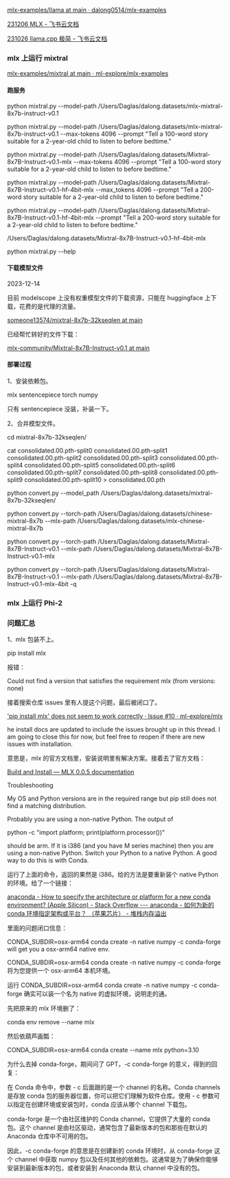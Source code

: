 [mlx-examples/llama at main · dalong0514/mlx-examples](https://github.com/dalong0514/mlx-examples/tree/main/llama)

[‍⁢​⁢‍⁡⁢231206 MLX - 飞书云文档](https://xnboqt31tz.feishu.cn/wiki/D5RMwkGZpiQLjrkSC1icF47Enfb)

[‌⁣⁢​​​​‌‬‬⁤‌⁣⁡‬​​‌231026 llama.cpp 极简 - 飞书云文档](https://xnboqt31tz.feishu.cn/wiki/NOxqwfLrMispPokB6HccY2xznOc)

### mlx 上运行 mixtral

[mlx-examples/mixtral at main · ml-explore/mlx-examples](https://github.com/ml-explore/mlx-examples/tree/main/mixtral)


#### 跑服务

python mixtral.py --model-path /Users/Daglas/dalong.datasets/mlx-mixtral-8x7b-instruct-v0.1

python mixtral.py --model-path /Users/Daglas/dalong.datasets/mlx-mixtral-8x7b-instruct-v0.1 --max-tokens 4096 --prompt "Tell a 100-word story suitable for a 2-year-old child to listen to before bedtime."

python mixtral.py --model-path /Users/Daglas/dalong.datasets/Mixtral-8x7B-Instruct-v0.1-mlx --max-tokens 4096 --prompt "Tell a 100-word story suitable for a 2-year-old child to listen to before bedtime."




python mixtral.py --model-path /Users/Daglas/dalong.datasets/Mixtral-8x7B-Instruct-v0.1-hf-4bit-mlx --max_tokens 4096 --prompt "Tell a 200-word story suitable for a 2-year-old child to listen to before bedtime."




python mixtral.py --model-path /Users/Daglas/dalong.datasets/Mixtral-8x7B-Instruct-v0.1-hf-4bit-mlx --prompt "Tell a 200-word story suitable for a 2-year-old child to listen to before bedtime."


/Users/Daglas/dalong.datasets/Mixtral-8x7B-Instruct-v0.1-hf-4bit-mlx

python mixtral.py --help



#### 下载模型文件

2023-12-14

目前 modelscope 上没有权重模型文件的下载资源，只能在 huggingface 上下载，花费的是代理的流量。

[someone13574/mixtral-8x7b-32kseqlen at main](https://huggingface.co/someone13574/mixtral-8x7b-32kseqlen/tree/main)

已经帮忙转好的文件下载：

[mlx-community/Mixtral-8x7B-Instruct-v0.1 at main](https://huggingface.co/mlx-community/Mixtral-8x7B-Instruct-v0.1/tree/main)

####  部署过程

1、安装依赖包。

mlx
sentencepiece
torch
numpy

只有 sentencepiece 没装，补装一下。

2、合并模型文件。

cd mixtral-8x7b-32kseqlen/

cat consolidated.00.pth-split0 consolidated.00.pth-split1 consolidated.00.pth-split2 consolidated.00.pth-split3 consolidated.00.pth-split4 consolidated.00.pth-split5 consolidated.00.pth-split6 consolidated.00.pth-split7 consolidated.00.pth-split8 consolidated.00.pth-split9 consolidated.00.pth-split10 > consolidated.00.pth


python convert.py --model_path /Users/Daglas/dalong.datasets/mixtral-8x7b-32kseqlen/




python convert.py --torch-path /Users/Daglas/dalong.datasets/chinese-mixtral-8x7b --mlx-path /Users/Daglas/dalong.datasets/mlx-chinese-mixtral-8x7b


python convert.py --torch-path /Users/Daglas/dalong.datasets/Mixtral-8x7B-Instruct-v0.1 --mlx-path /Users/Daglas/dalong.datasets/Mixtral-8x7B-Instruct-v0.1-mlx


python convert.py --torch-path /Users/Daglas/dalong.datasets/Mixtral-8x7B-Instruct-v0.1 --mlx-path /Users/Daglas/dalong.datasets/Mixtral-8x7B-Instruct-v0.1-mlx-4bit -q


### mlx 上运行 Phi-2






### 问题汇总

1、mlx 包装不上。

pip install mlx

报错：

Could not find a version that satisfies the requirement mlx (from versions: none)

接着搜索仓库 issues 里有人提这个问题，最后被闭口了。

['pip install mlx' does not seem to work correctly · Issue #10 · ml-explore/mlx](https://github.com/ml-explore/mlx/issues/10)

he install docs are updated to include the issues brought up in this thread. I am going to close this for now, but feel free to reopen if there are new issues with installation.

意思是，mlx 的官方文档里，安装说明里有解决方案。接着去了官方文档：

[Build and Install — MLX 0.0.5 documentation](https://ml-explore.github.io/mlx/build/html/install.html)

Troubleshooting

My OS and Python versions are in the required range but pip still does not find a matching distribution.

Probably you are using a non-native Python. The output of

python -c "import platform; print(platform.processor())"

should be arm. If it is i386 (and you have M series machine) then you are using a non-native Python. Switch your Python to a native Python. A good way to do this is with Conda.

运行了上面的命令，返回的果然是 i386。给的方法是要重新装个 native Python 的环境。给了一个链接：

[anaconda - How to specify the architecture or platform for a new conda environment? (Apple Silicon) - Stack Overflow --- anaconda - 如何为新的 conda 环境指定架构或平台？ （苹果芯片） - 堆栈内存溢出](https://stackoverflow.com/questions/65415996/how-to-specify-the-architecture-or-platform-for-a-new-conda-environment-apple)

里面的问题闭口信息：

CONDA_SUBDIR=osx-arm64 conda create -n native numpy -c conda-forge will get you a osx-arm64 native env.

CONDA_SUBDIR=osx-arm64 conda create -n native numpy -c conda-forge 将为您提供一个 osx-arm64 本机环境。

运行 CONDA_SUBDIR=osx-arm64 conda create -n native numpy -c conda-forge 确实可以装一个名为 native 的虚拟环境，说明走的通。

先把原来的 mlx 环境删了：

conda env remove --name mlx

然后依葫芦画瓢：

CONDA_SUBDIR=osx-arm64 conda create --name mlx python=3.10

为什么去掉 conda-forge，期间问了 GPT，-c conda-forge 的意义，得到的回复：

在 Conda 命令中，参数 - c 后面跟的是一个 channel 的名称。Conda channels 是存放 conda 包的服务器位置，你可以把它们理解为软件仓库。使用 - c 参数可以指定在创建环境或安装包时，conda 应该从哪个 channel 下载包。

conda-forge 是一个由社区维护的 Conda channel，它提供了大量的 conda 包。这个 channel 是由社区驱动，通常包含了最新版本的包和那些在默认的 Anaconda 仓库中不可用的包。

因此，-c conda-forge 的意思是在创建新的 conda 环境时，从 conda-forge 这个 channel 中获取 numpy 包以及任何其他的依赖包。这通常是为了确保你能够安装到最新版本的包，或者安装到 Anaconda 默认 channel 中没有的包。
